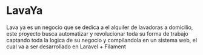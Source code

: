 
# LavaYa

Lava ya es un negocio que se dedica a el alquiler de lavadoras a domicilio, este proyecto busca automatizar y revolucionar toda su forma de trabajo captando toda la logica de su negocio y compilandola en un sistema web, el cual va a ser desarrollado en Laravel + Filament
